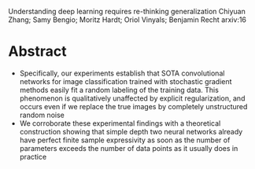 Understanding deep learning requires re-thinking generalization
Chiyuan Zhang; Samy Bengio; Moritz Hardt; Oriol Vinyals; Benjamin Recht
arxiv:16

# Abstract

* Specifically, our experiments establish that SOTA convolutional networks for
  image classification trained with stochastic gradient methods
  easily fit a random labeling of the training data. This phenomenon is
  qualitatively unaffected by explicit regularization, and occurs even if we
  replace the true images by completely unstructured random noise
* We corroborate these experimental findings with a theoretical construction
  showing that simple depth two neural networks already have perfect finite
  sample expressivity as soon as the number of parameters exceeds the number of
  data points as it usually does in practice
